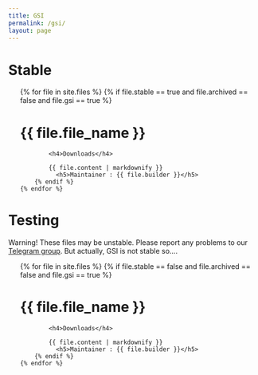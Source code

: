 ```yaml
---
title: GSI
permalink: /gsi/
layout: page
---
```


# Stable


<ul class="files-stable">
    {% for file in site.files %}
        {% if file.stable == true and file.archived == false and file.gsi == true %}
            <h1>{{ file.file_name }}</h1>

            <h4>Downloads</h4>
            
            {{ file.content | markdownify }}
	          <h5>Maintainer : {{ file.builder }}</h5>
        {% endif %}
    {% endfor %}
</ul>

# Testing

Warning! These files may be unstable. Please report any problems to our [Telegram group](https://t.me/AOSDPx/39).
But actually, GSI is not stable so....

<ul class="files-unstable">
    {% for file in site.files %}
        {% if file.stable == false and file.archived == false and file.gsi == true %}
            <h1>{{ file.file_name }}</h1>

            <h4>Downloads</h4>

            {{ file.content | markdownify }}
	          <h5>Maintainer : {{ file.builder }}</h5>
        {% endif %}
	{% endfor %}
</ul>
